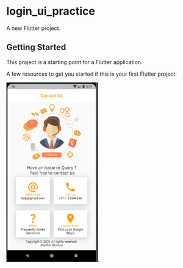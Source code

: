 # login_ui_practice

A new Flutter project.

## Getting Started

This project is a starting point for a Flutter application.

A few resources to get you started if this is your first Flutter project:

<img src="images/new.png" width= 240>.
